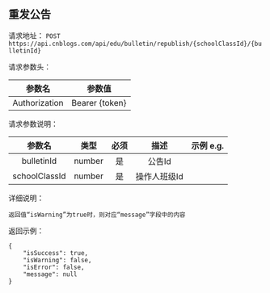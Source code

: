 ## 重发公告

请求地址：
`POST https://api.cnblogs.com/api/edu/bulletin/republish/{schoolClassId}/{bulletinId}`

请求参数头：

|参数名|参数值|
|:---:|:---:|
|Authorization|Bearer {token}|


请求参数说明：

|参数名|类型|必须|描述|示例 e.g.|
|:---:|:---:|:---:|:---:|:---:|
|bulletinId|number|是|公告Id||
|schoolClassId|number|是|操作人班级Id||



详细说明：
```
返回值“isWarning”为true时，则对应“message”字段中的内容

```

返回示例：
```
{
    "isSuccess": true,
    "isWarning": false,
    "isError": false,
    "message": null
}
```


